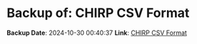 # Backup of: CHIRP CSV Format

**Backup Date**: 2024-10-30 00:40:37
**Link**: [CHIRP CSV Format](https://przemienniki.eu/eksport-danych/chirp/?band=70cm,2m&status=working,testing)
